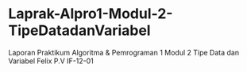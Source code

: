 # Laprak-Alpro1-Modul-2-TipeDatadanVariabel
Laporan Praktikum Algoritma &amp; Pemrograman 1 Modul 2 Tipe Data dan Variabel Felix P.V IF-12-01
